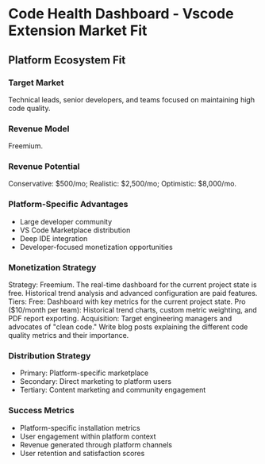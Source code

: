 # Code Health Dashboard - Vscode Extension Market Fit

## Platform Ecosystem Fit

### Target Market
Technical leads, senior developers, and teams focused on maintaining high code quality.

### Revenue Model
Freemium.

### Revenue Potential
Conservative: $500/mo; Realistic: $2,500/mo; Optimistic: $8,000/mo.

### Platform-Specific Advantages
- Large developer community
- VS Code Marketplace distribution
- Deep IDE integration
- Developer-focused monetization opportunities

### Monetization Strategy
Strategy: Freemium. The real-time dashboard for the current project state is free. Historical trend analysis and advanced configuration are paid features. Tiers: Free: Dashboard with key metrics for the current project state. Pro ($10/month per team): Historical trend charts, custom metric weighting, and PDF report exporting. Acquisition: Target engineering managers and advocates of "clean code." Write blog posts explaining the different code quality metrics and their importance.

### Distribution Strategy
- Primary: Platform-specific marketplace
- Secondary: Direct marketing to platform users
- Tertiary: Content marketing and community engagement

### Success Metrics
- Platform-specific installation metrics
- User engagement within platform context
- Revenue generated through platform channels
- User retention and satisfaction scores
